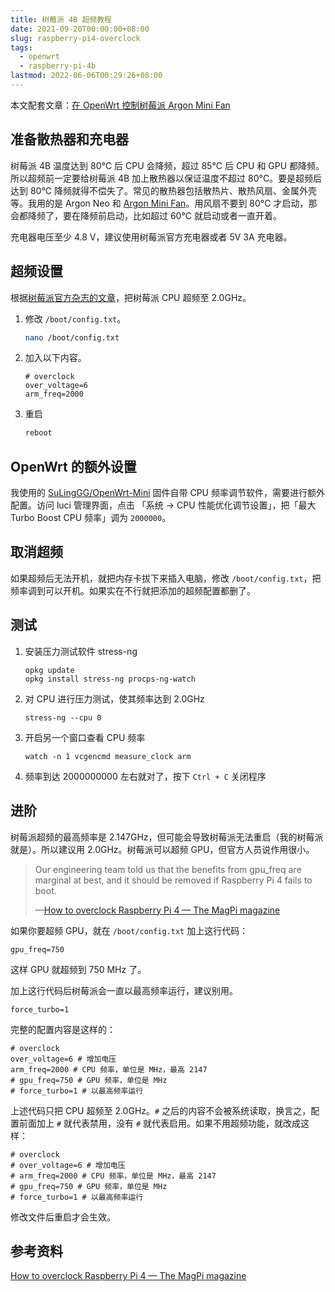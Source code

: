 ```yaml
---
title: 树莓派 4B 超频教程
date: 2021-09-20T00:00:00+08:00
slug: raspberry-pi4-overclock
tags:
  - openwrt
  - raspberry-pi-4b
lastmod: 2022-06-06T00:29:26+08:00
---
```


本文配套文章：[在 OpenWrt 控制树莓派 Argon Mini Fan](/zh-cn/post/2021/09/15/openwrt-argon-mini-fan/)

## 准备散热器和充电器

树莓派 4B 温度达到 80°C 后 CPU 会降频，超过 85°C 后 CPU 和 GPU 都降频。所以超频前一定要给树莓派 4B 加上散热器以保证温度不超过 80°C。要是超频后达到 80°C 降频就得不偿失了。常见的散热器包括散热片、散热风扇、金属外壳等。我用的是 Argon Neo 和 [Argon Mini Fan](/zh-cn/post/2021/09/15/openwrt-argon-mini-fan/)。用风扇不要到 80°C 才启动，那会都降频了，要在降频前启动，比如超过 60°C 就启动或者一直开着。

充电器电压至少 4.8 V，建议使用树莓派官方充电器或者 5V 3A 充电器。

## 超频设置

根据[树莓派官方杂志的文章](https://magpi.raspberrypi.org/articles/how-to-overclock-raspberry-pi-4)，把树莓派 CPU 超频至 2.0GHz。

1. 修改 `/boot/config.txt`。

    ```bash
    nano /boot/config.txt
    ```

1. 加入以下内容。

    ```
    # overclock
    over_voltage=6
    arm_freq=2000
    ```
    
1. 重启

    ```bash
    reboot
    ```

## OpenWrt 的额外设置

我使用的 [SuLingGG/OpenWrt-Mini](https://github.com/SuLingGG/OpenWrt-Mini) 固件自带 CPU 频率调节软件，需要进行额外配置。访问 luci 管理界面，点击 「系统 -> CPU 性能优化调节设置」，把「最大 Turbo Boost CPU 频率」调为 `2000000`。

## 取消超频

如果超频后无法开机，就把内存卡拔下来插入电脑，修改 `/boot/config.txt`，把频率调到可以开机。如果实在不行就把添加的超频配置都删了。

## 测试

1. 安装压力测试软件 stress-ng 

    ```
    opkg update
    opkg install stress-ng procps-ng-watch
    ```

1. 对 CPU 进行压力测试，使其频率达到 2.0GHz

    ```
    stress-ng --cpu 0
    ```
    
1. 开启另一个窗口查看 CPU 频率

    ```
    watch -n 1 vcgencmd measure_clock arm
    ```

1. 频率到达 2000000000 左右就对了，按下 `Ctrl + C` 关闭程序

## 进阶

树莓派超频的最高频率是 2.147GHz，但可能会导致树莓派无法重启（我的树莓派就是）。所以建议用 2.0GHz。树莓派可以超频 GPU，但官方人员说作用很小。

> Our engineering team told us that the benefits from gpu_freq are marginal at best, and it should be removed if Raspberry Pi 4 fails to boot.
>
> —[How to overclock Raspberry Pi 4 — The MagPi magazine](https://magpi.raspberrypi.org/articles/how-to-overclock-raspberry-pi-4)

如果你要超频 GPU，就在 `/boot/config.txt` 加上这行代码：

```
gpu_freq=750
```

这样 GPU 就超频到 750 MHz 了。

加上这行代码后树莓派会一直以最高频率运行，建议别用。

```
force_turbo=1
```

完整的配置内容是这样的：

```
# overclock
over_voltage=6 # 增加电压
arm_freq=2000 # CPU 频率，单位是 MHz，最高 2147
# gpu_freq=750 # GPU 频率，单位是 MHz
# force_turbo=1 # 以最高频率运行
```

上述代码只把 CPU 超频至 2.0GHz。`#` 之后的内容不会被系统读取，换言之，配置前面加上 `#` 就代表禁用，没有 `#` 就代表启用。如果不用超频功能，就改成这样：

```
# overclock
# over_voltage=6 # 增加电压
# arm_freq=2000 # CPU 频率，单位是 MHz，最高 2147
# gpu_freq=750 # GPU 频率，单位是 MHz
# force_turbo=1 # 以最高频率运行
```

修改文件后重启才会生效。

## 参考资料

[How to overclock Raspberry Pi 4 — The MagPi magazine](https://magpi.raspberrypi.org/articles/how-to-overclock-raspberry-pi-4)
